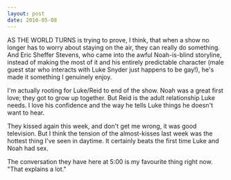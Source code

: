 ```yaml
---
layout: post
date: 2010-05-08
---  
```


AS THE WORLD TURNS is trying to prove, I think, that when a show no longer has to worry about staying on the air, they can really do something. And Eric Sheffer Stevens, who came into the awful Noah-is-blind storyline, instead of making the most of it and his entirely predictable character (male guest star who interacts with Luke Snyder just happens to be gay!), he's made it something I genuinely enjoy. 

I'm actually rooting for Luke/Reid to end of the show. Noah was a great first love; they got to grow up together. But Reid is the adult relationship Luke needs. I love his confidence and the way he tells Luke things he doesn't want to hear. 

They kissed again this week, and don't get me wrong, it was good television. But I think the tension of the almost-kisses last week was the hottest thing I've seen in daytime. It certainly beats the first time Luke and Noah had sex. 

The conversation they have here at 5:00 is my favourite thing right now. "That explains a lot." 

